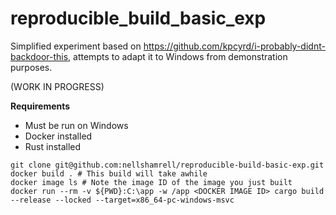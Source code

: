 # reproducible_build_basic_exp

Simplified experiment based on https://github.com/kpcyrd/i-probably-didnt-backdoor-this, attempts to adapt it to Windows from demonstration purposes.

(WORK IN PROGRESS)

**Requirements**
* Must be run on Windows
* Docker installed
* Rust installed

```
git clone git@github.com:nellshamrell/reproducible-build-basic-exp.git
docker build . # This build will take awhile
docker image ls # Note the image ID of the image you just built
docker run --rm -v ${PWD}:C:\app -w /app <DOCKER IMAGE ID> cargo build --release --locked --target=x86_64-pc-windows-msvc
```
